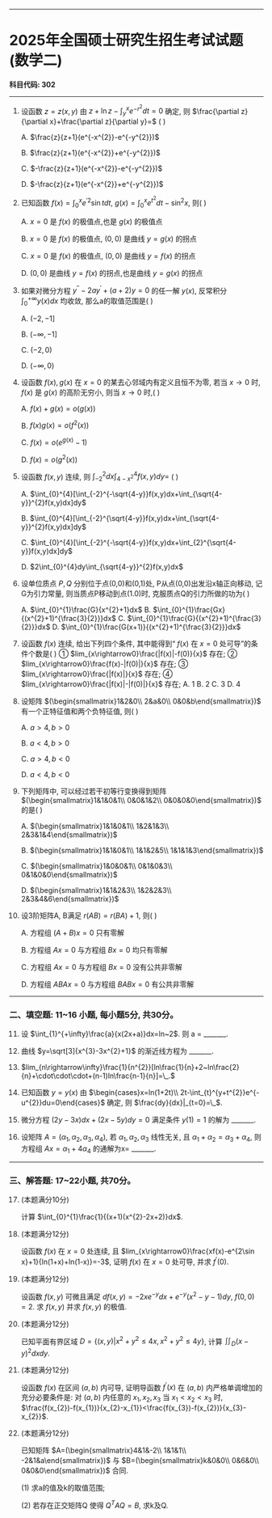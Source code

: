 
---

# 2025年全国硕士研究生招生考试试题 (数学二)
**科目代码: 302**

---


1.  设函数 $z=z(x,y)$ 由 $z+\ln z-\int_{y}^{x}e^{-r^{2}}dt=0$ 确定, 则 $\frac{\partial z}{\partial x}+\frac{\partial z}{\partial y}=$ ( )

    A. $\frac{z}{z+1}(e^{-x^{2}}-e^{-y^{2}})$
    
    B. $\frac{z}{z+1}(e^{-x^{2}}+e^{-y^{2}})$
    
    C. $-\frac{z}{z+1}(e^{-x^{2}}-e^{-y^{2}})$
    
    D. $-\frac{z}{z+1}(e^{-x^{2}}+e^{-y^{2}})$

2.  已知函数 $f(x)=\int_{0}^{x}{e^{\prime}}^{2}\sin tdt$, $g(x) = \int_{0}^{x}e^{t^{2}}dt-\sin^{2}x$, 则( )

    A. $x=0$ 是 $f(x)$ 的极值点,也是 $g(x)$ 的极值点
    
    B. $x=0$ 是 $f(x)$ 的极值点, $(0,0)$ 是曲线 $y=g(x)$ 的拐点
    
    C. $x=0$ 是 $f(x)$ 的极值点, $(0,0)$ 是曲线 $y=f(x)$ 的拐点
    
    D. $(0,0)$ 是曲线 $y=f(x)$ 的拐点,也是曲线 $y=g(x)$ 的拐点

3.  如果对微分方程 $y^{\prime\prime}-2ay^{\prime}+(a+2)y=0$ 的任一解 $y(x)$, 反常积分 $\int_{0}^{+\infty}y(x)dx$ 均收敛, 那么a的取值范围是( ) 
    
    A. $(-2,-1]$ 
    
    B. $(-\infty,-1]$ 
    
    C. $(-2,0)$
    
    D. $(-\infty,0)$ 

4.  设函数 $f(x), g(x)$ 在 $x=0$ 的某去心邻域内有定义且恒不为零, 若当 $x\rightarrow0$ 时, $f(x)$ 是 $g(x)$ 的高阶无穷小, 则当 $x\rightarrow0$ 时,( ) 

    A. $f(x)+g(x)=o(g(x))$
    
    B. $f(x)g(x)=o(f^{2}(x))$
    
    C. $f(x)=o(e^{g(x)}-1)$ 
    
    D. $f(x)=o(g^{2}(x))$ 

5.  设函数 $f(x,y)$ 连续, 则 $\int_{-2}^{2}dx\int_{4-x^{2}}^{4}f(x,y)dy=$ ( )

    A. $\int_{0}^{4}[\int_{-2}^{-\sqrt{4-y}}f(x,y)dx+\int_{\sqrt{4-y}}^{2}f(x,y)dx]dy$
    
    B. $\int_{0}^{4}[\int_{-2}^{\sqrt{4-y}}f(x,y)dx+\int_{\sqrt{4-y}}^{2}f(x,y)dx]dy$ 
    
    C. $\int_{0}^{4}[\int_{-2}^{-\sqrt{4-y}}f(x,y)dx+\int_{2}^{\sqrt{4-y}}f(x,y)dx]dy$
    
    D. $2\int_{0}^{4}dy\int_{\sqrt{4-y}}^{2}f(x,y)dx$

6.  设单位质点 $P,Q$ 分别位于点(0,0)和(0,1)处, P从点(0,0)出发沿x轴正向移动, 记G为引力常量, 则当质点P移动到点(1.0)时, 克服质点Q的引力所做的功为( )

    A. $\int_{0}^{1}\frac{G}{x^{2}+1}dx$ 
    B. $\int_{0}^{1}\frac{Gx}{(x^{2}+1)^{\frac{3}{2}}}dx$ 
    C. $\int_{0}^{1}\frac{G}{(x^{2}+1)^{\frac{3}{2}}}dx$
    D. $\int_{0}^{1}\frac{G(x+1)}{(x^{2}+1)^{\frac{3}{2}}}dx$

7.  设函数 $f(x)$ 连续, 给出下列四个条件, 其中能得到“ $f(x)$ 在 $x=0$ 处可导”的条件个数是( ) 
    ① $lim_{x\rightarrow0}\frac{|f(x)|-f(0)}{x}$ 存在; ② $lim_{x\rightarrow0}\frac{f(x)-|f(0)|}{x}$ 存在;
    ③ $lim_{x\rightarrow0}\frac{|f(x)|}{x}$ 存在; ④ $lim_{x\rightarrow0}\frac{|f(x)|-|f(0)|}{x}$ 存在;
    A. 1
    B. 2
    C. 3
    D. 4

8.  设矩阵 $(\begin{smallmatrix}1&2&0\\ 2&a&0\\ 0&0&b\end{smallmatrix})$ 有一个正特征值和两个负特征值, 则( )

    A. $a>4,b>0$ 
    
    B. $a<4,b>0$ 
    
    C. $a>4,b<0$ 
    
    D. $a<4,b<0$ 

9.  下列矩阵中, 可以经过若干初等行变换得到矩阵 $(\begin{smallmatrix}1&1&0&1\\ 0&0&1&2\\ 0&0&0&0\end{smallmatrix})$ 的是( )

    A. $(\begin{smallmatrix}1&1&0&1\\ 1&2&1&3\\ 2&3&1&4\end{smallmatrix})$
    
    B. $(\begin{smallmatrix}1&1&0&1\\ 1&1&2&5\\ 1&1&1&3\end{smallmatrix})$
    
    C. $(\begin{smallmatrix}1&0&0&1\\ 0&1&0&3\\ 0&1&0&0\end{smallmatrix})$
    
    D. $(\begin{smallmatrix}1&1&2&3\\ 1&2&2&3\\ 2&3&4&6\end{smallmatrix})$

10. 设3阶矩阵A, B满足 $r(AB)=r(BA)+1$, 则( )

    A. 方程组 $(A+B)x=0$ 只有零解
    
    B. 方程组 $Ax=0$ 与方程组 $Bx=0$ 均只有零解
    
    C. 方程组 $Ax=0$ 与方程组 $Bx=0$ 没有公共非零解
    
    D. 方程组 $ABAx=0$ 与方程组 $BABx=0$ 有公共非零解

---

### **二、填空题: 11~16 小题, 每小题5分, 共30分。**

11. 设 $\int_{1}^{+\infty}\frac{a}{x(2x+a)}dx=ln~2$. 则 a = \_\_\_\_\_\_\_.

12. 曲线 $y=\sqrt[3]{x^{3}-3x^{2}+1}$ 的渐近线方程为 \_\_\_\_\_\_\_.

13. $lim_{n\rightarrow\infty}\frac{1}{n^{2}}[ln\frac{1}{n}+2~ln\frac{2}{n}+\cdot\cdot\cdot+(n-1)ln\frac{n-1}{n}]=\_.$ 

14. 已知函数 $y=y(x)$ 由 $\begin{cases}x=ln(1+2t)\\ 2t-\int_{t}^{y+t^{2}}e^{-u^{2}}du=0\end{cases}$ 确定, 则 $\frac{dy}{dx}|_{t=0}=\_$. 

15. 微分方程 $(2y-3x)dx+(2x-5y)dy=0$ 满足条件 $y(1)=1$ 的解为 \_\_\_\_\_\_\_.

16. 设矩阵 $A=(\alpha_{1},\alpha_{2},\alpha_{3},\alpha_{4})$, 若 $\alpha_{1},\alpha_{2},\alpha_{3}$ 线性无关, 且 $\alpha_{1}+\alpha_{2}=\alpha_{3}+\alpha_{4}$, 则方程组 $Ax=\alpha_{1}+4\alpha_{4}$ 的通解为x= \_\_\_\_\_\_\_.

---

### **三、解答题: 17~22小题, 共70分。**

17. (本题满分10分)
    
    计算 $\int_{0}^{1}\frac{1}{(x+1)(x^{2}-2x+2)}dx$.

18. (本题满分12分)
    
    设函数 $f(x)$ 在 $x=0$ 处连续, 且 $lim_{x\rightarrow0}\frac{xf(x)-e^{2\sin x}+1}{ln(1+x)+ln(1-x)}=-3$, 证明 $f(x)$ 在 $x=0$ 处可导, 并求 $f^{\prime}(0)$.

19. (本题满分12分)
    
    设函数 $f(x,y)$ 可微且满足 $df(x,y)=-2xe^{-y}dx+e^{-y}(x^{2}-y-1)dy$, $f(0,0)=2$. 求 $f(x,y)$ 并求 $f(x,y)$ 的极值.

20. (本题满分12分)
    
    已知平面有界区域 $D=\{(x,y)|x^{2}+y^{2}\le4x,x^{2}+y^{2}\le4y\}$, 计算 $\iint_{D}(x-y)^{2}dxdy$.

21. (本题满分12分)
    
    设函数 $f(x)$ 在区间 $(a,b)$ 内可导, 证明导函数 $f^{\prime}(x)$ 在 $(a,b)$ 内严格单调增加的充分必要条件是: 对 $(a,b)$ 内任意的 $x_{1},x_{2},x_{3}$ 当 $x_{1}<x_{2}<x_{3}$ 时, $\frac{f(x_{2})-f(x_{1})}{x_{2}-x_{1}}<\frac{f(x_{3})-f(x_{2})}{x_{3}-x_{2}}$. 

22. (本题满分12分)
    
    已知矩阵 $A=(\begin{smallmatrix}4&1&-2\\ 1&1&1\\ -2&1&a\end{smallmatrix})$ 与 $B=(\begin{smallmatrix}k&0&0\\ 0&6&0\\ 0&0&0\end{smallmatrix})$ 合同. 
    
    (1) 求a的值及k的取值范围;
    
    (2) 若存在正交矩阵Q 使得 $Q^{T}AQ=B$, 求k及Q.